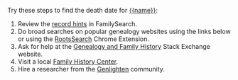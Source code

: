 Try these steps to find the death date for [{{name}}](https://familysearch.org/tree/#view=ancestor&person={{pid}}):

1. Review the [record hints](https://familysearch.org/tree/#view=allMatchingRecords&person={{pid}}) in FamilySearch.
1. Do broad searches on popular genealogy websites using the links below or using the [RootsSearch](https://chrome.google.com/webstore/detail/rootssearch/aolcffalbhpnojekmimmelebjchjmmgn?hl=en) Chrome Extension.
1. Ask for help at the [Genealogy and Family History](http://genealogy.stackexchange.com/) Stack Exchange website.
1. Visit a local [Family History Center](https://familysearch.org/ask/help#localResource).
1. Hire a researcher from the [Genlighten](http://www.genlighten.com/) community.